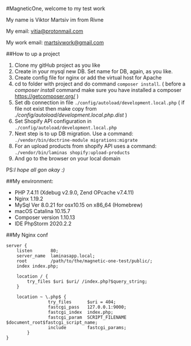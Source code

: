 #MagneticOne, welcome to my test work

My name is Viktor Martsiv im from Rivne

My email: vitia@protonmail.com

My work email: martsivwork@gmail.com

##How to up a project
1. Clone my gitHub project as you like
2. Create in your mysql new DB. Set name for DB, again, as you like.
3. Create config file for nginx or add the virtual host for Apache
4. cd to folder with project and do command `composer install`. ( before a _composer install_  command make sure you have installed a composer https://getcomposer.org/ )
5. Set db connection in file `./config/autoload/development.local.php` ( if file not exist then make copy from  _./config/autoload/development.local.php.dist_ )  
6. Set Shopify API configuration in `./config/autoload/development.local.php`
7. Next step is to up DB migration. Use a command: ` ./vendor/bin/doctrine-module migrations:migrate ` 
8. For an upload products from shopify API uses a command: `./vendor/bin/laminas shopify:upload-products `
9. And go to the browser on your local domain
 
 PS:_I hope all gon okay :)_

##My environment: 
- PHP 7.4.11 (Xdebug v2.9.0, Zend OPcache v7.4.11) 
- Nginx 1.19.2
- MySql  Ver 8.0.21 for osx10.15 on x86_64 (Homebrew)
- macOS Catalina 10.15.7
- Composer version 1.10.13
- IDE PhpStorm 2020.2.2

##My Nginx conf
```
server {
	listen       80;
	server_name  laminasapp.local;
	root         /path/to/the/magnetic-one-test/public/;
	index index.php;

	location / {
		try_files $uri $uri/ /index.php?$query_string;
	}

	location ~ \.php$ {	
                try_files      $uri = 404;
                fastcgi_pass   127.0.0.1:9000;
                fastcgi_index  index.php;
                fastcgi_param  SCRIPT_FILENAME $document_root$fastcgi_script_name;
                include        fastcgi_params;
        }
}
```

